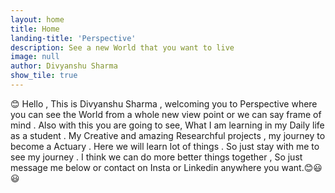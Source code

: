 ```yaml
---
layout: home
title: Home
landing-title: 'Perspective'
description: See a new World that you want to live 
image: null
author: Divyanshu Sharma
show_tile: true
---
```

😊 Hello , This is Divyanshu Sharma , welcoming you to Perspective where you can see the World from a whole new view point or we can say frame of mind . Also with this you are going to see, What I am learning in my Daily life as a student . My Creative and amazing Researchful projects , my journey to become a Actuary . Here we will learn lot of things . So just stay with me to see my journey . I think we can do more better things together , So just message me below or contact on Insta or Linkedin anywhere you want.😊😃😃
